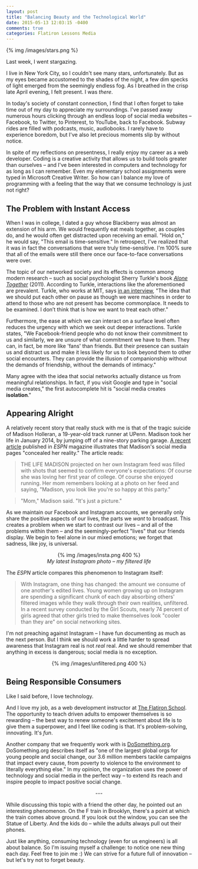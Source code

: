 ```yaml
---
layout: post
title: "Balancing Beauty and the Technological World"
date: 2015-05-13 12:03:15 -0400
comments: true
categories: Flatiron Lessons Media
---
```


{% img /images/stars.png %}

Last week, I went stargazing.

I live in New York City, so I couldn't see many stars, unfortunately. But as my eyes became accustomed to the shades of the night, a few dim specks of light emerged from the seemingly endless fog. As I breathed in the crisp late April evening, I felt present. I was *there*.

In today's society of constant connection, I find that I often forget to take time out of my day to appreciate my surroundings. I've passed away numerous hours clicking through an endless loop of social media websites – Facebook, to Twitter, to Pinterest, to YouTube, back to Facebook. Subway rides are filled with podcasts, music, audiobooks. I rarely have to experience boredom, but I've also let precious moments slip by without notice.

In spite of my reflections on presentness, I really enjoy my career as a web developer. Coding is a creative activity that allows us to build tools greater than ourselves – and I've been interested in computers and technology for as long as I can remember. Even my elementary school assignments were typed in Microsoft Creative Writer. So how can I balance my love of programming with a feeling that the way that we consume technology is just not right?

## The Problem with Instant Access

When I was in college, I dated a guy whose Blackberry was almost an extension of his arm. We would frequently eat meals together, as couples do, and he would often get distracted upon receiving an email. "Hold on," he would say, "This email is time-sensitive." In retrospect, I've realized that it was in fact the conversations that were truly time-sensitive. I'm 100% sure that all of the emails were still there once our face-to-face conversations were over.

The topic of our networked society and its effects is common among modern research – such as social psychologist Sherry Turkle's book [*Alone Together*](http://www.amazon.com/Alone-Together-Expect-Technology-Other/dp/0465031463) (2011). According to Turkle, interactions like the aforementioned are prevalent. Turkle, who works at MIT, says [in an interview](http://www.apa.org/monitor/2011/06/social-networking.aspx), "The idea that we should put each other on pause as though we were machines in order to attend to those who are not present has become commonplace. It needs to be examined. I don’t think that is how we want to treat each other."

Furthermore, the ease at which we can interact on a surface level often reduces the urgency with which we seek out deeper interactions. Turkle states, "We Facebook-friend people who do not know their commitment to us and similarly, we are unsure of what commitment we have to them. They can, in fact, be more like 'fans' than friends. But their presence can sustain us and distract us and make it less likely for us to look beyond them to other social encounters. They can provide the illusion of companionship without the demands of friendship, without the demands of intimacy."

Many agree with the idea that social networks actually distance us from meaningful relationships. In fact, if you visit Google and type in "social media creates," the first autocomplete hit is "social media creates __isolation__."

## Appearing Alright

A relatively recent story that really stuck with me is that of the tragic suicide of Madison Holleran, a 19-year-old track runner at UPenn. Madison took her life in January 2014, by jumping off of a nine-story parking garage. [A recent article](http://espn.go.com/espn/feature/story/_/id/12833146/instagram-account-university-pennsylvania-runner-showed-only-part-story) published in *ESPN* magazine illustrates that Madison's social media pages "concealed her reality." The article reads:

> THE LIFE MADISON projected on her own Instagram feed was filled with shots that seemed to confirm everyone's expectations: Of course she was loving her first year of college. Of course she enjoyed running. Her mom remembers looking at a photo on her feed and saying, "Madison, you look like you're so happy at this party."

> "Mom," Madison said. "It's just a picture."

As we maintain our Facebook and Instagram accounts, we generally only share the positive aspects of our lives, the parts we *want* to broadcast. This creates a problem when we start to contrast our lives – and all of the problems within them – and the seemingly-perfect "lives" that our friends display. We begin to feel alone in our mixed emotions; we forget that sadness, like joy, is universal. 

<center>{% img /images/insta.png 400 %}<br><em>My latest Instagram photo – my filtered life</em></center>

The *ESPN* article compares this phenomenon to Instagram itself:

> With Instagram, one thing has changed: the amount we consume of one another's edited lives. Young women growing up on Instagram are spending a significant chunk of each day absorbing others' filtered images while they walk through their own realities, unfiltered. In a recent survey conducted by the Girl Scouts, nearly 74 percent of girls agreed that other girls tried to make themselves look "cooler than they are" on social networking sites.

I'm not preaching against Instagram – I have fun documenting as much as the next person. But I think we should work a little harder to spread awareness that Instagram real is not *real* real. And we should remember that anything in excess is dangerous; social media is no exception.

<center>{% img /images/unfiltered.png 400 %}</center>

## Being Responsible Consumers

Like I said before, I love technology.

And I love my job, as a web development instructor at [The Flatiron School](http://flatironschool.com/). The opportunity to teach driven adults to empower themselves is so rewarding – the best way to renew someone's excitement about life is to give them a superpower, and I feel like coding is that. It's problem-solving, innovating. It's *fun*.

Another company that we frequently work with is [DoSomething.org](https://www.dosomething.org). DoSomething.org describes itself as "one of the largest global orgs for young people and social change, our 3.6 million members tackle campaigns that impact every cause, from poverty to violence to the environment to literally everything else." In my opinion, the organization uses the power of technology and social media in the perfect way – to extend its reach and inspire people to impact positive social change.

<center>---</center>

While discussing this topic with a friend the other day, he pointed out an interesting phenomenon. On the F train in Brooklyn, there's a point at which the train comes above ground. If you look out the window, you can see the Statue of Liberty. And the kids do – while the adults always pull out their phones.

Just like anything, consuming technology (even for us engineers) is all about balance. So I'm issuing myself a challenge: to notice one new thing each day. Feel free to join me :) We can strive for a future full of innovation – but let's try not to forget beauty.